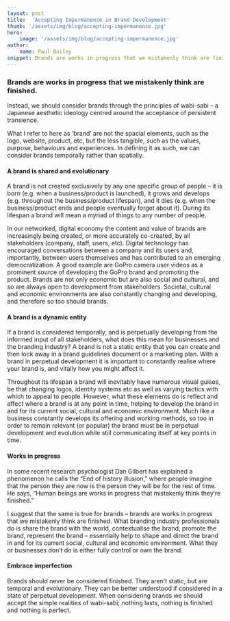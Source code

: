 ```yaml
---
layout: post
title:  'Accepting Impermanence in Brand Development'
thumb: '/assets/img/blog/accepting-impermanence.jpg'
hero: 
    image: '/assets/img/blog/accepting-impermanence.jpg'
author: 
    name: Paul Bailey
snippet: Brands are works in progress that we mistakenly think are finished.
---
```


### Brands are works in progress that we mistakenly think are finished.

Instead, we should consider brands through the principles of wabi-sabi – a Japanese aesthetic ideology centred around 
the acceptance of persistent transience.

What I refer to here as ‘brand’ are not the spacial elements, such as the logo, website, product, etc, but the less 
tangible, such as the values, purpose, behaviours and experiences. In defining it as such, we can consider brands 
temporally rather than spatially.

#### A brand is shared and evolutionary

A brand is not created exclusively by any one specific group of people – it is born (e.g. when a business/product is 
launched), it grows and develops (e.g. throughout the business/product lifespan), and it dies (e.g. when the 
business/product ends and people eventually forget about it). During its lifespan a brand will mean a myriad of things 
to any number of people.

In our networked, digital economy the content and value of brands are increasingly being created, or more accurately 
co-created, by all stakeholders (company, staff, users, etc). Digital technology has encouraged conversations between a 
company and its users and, importantly, between users themselves and has contributed to an emerging democratization. A 
good example are GoPro camera user videos as a prominent source of developing the GoPro brand and promoting the product. 
Brands are not only economic but are also social and cultural, and so are always open to development from stakeholders. 
Societal, cultural and economic environments are also constantly changing and developing, and therefore so too should 
brands.

#### A brand is a dynamic entity

If a brand is considered temporally, and is perpetually developing from the informed input of all stakeholders, what 
does this mean for businesses and the branding industry? A brand is not a static entity that you can create and then 
lock away in a brand guidelines document or a marketing plan. With a brand in perpetual development it is important to 
constantly realise where your brand is, and vitally how you might affect it.

Throughout its lifespan a brand will inevitably have numerous visual guises, be that changing logos, identity systems 
etc as well as varying tactics with which to appeal to people. However, what these elements do is reflect and affect 
where a brand is at any point in time, helping to develop the brand in and for its current social, cultural and economic 
environment. Much like a business constantly develops its offering and working methods, so too in order to remain 
relevant (or popular) the brand must be in perpetual development and evolution while still communicating itself at key 
points in time.

#### Works in progress

In some recent research psychologist Dan Gilbert has explained a phenomenon he calls the “End of history illusion,” 
where people imagine that the person they are now is the person they will be for the rest of time. He says, “Human 
beings are works in progress that mistakenly think they’re finished.”

I suggest that the same is true for brands – brands are works in progress that we mistakenly think are finished. What 
branding industry professionals do is share the brand with the world, contextualise the brand, promote the brand, 
represent the brand – essentially help to shape and direct the brand in and for its current social, cultural and 
economic environment. What they or businesses don’t do is either fully control or own the brand.

#### Embrace imperfection

Brands should never be considered finished. They aren’t static, but are temporal and evolutionary. They can be better 
understood if considered in a state of perpetual development. When considering brands we should accept the simple 
realities of wabi-sabi; nothing lasts, nothing is finished and nothing is perfect.